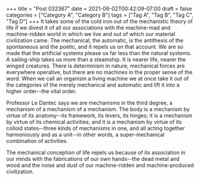 +++
title = "Post 032367"
date = 2021-06-02T00:42:09-07:00
draft = false
categories = ["Category A", "Category B"]
tags = ["Tag A", "Tag B", "Tag C", "Tag D"]
+++
It takes some of the cold iron out of the mechanistic theory of life if we divest it of all our associations with the machine-mad and machine-ridden world in which we live and out of which our material civilization came. The mechanical, the automatic, is the antithesis of the spontaneous and the poetic, and it repels us on that account. We are so made that the artificial systems please us far less than the natural systems. A sailing-ship takes us more than a steamship. It is nearer life, nearer the winged creatures. There is determinism in nature, mechanical forces are everywhere operative, but there are no machines in the proper sense of the word. When we call an organism a living machine we at once take it out of the categories of the merely mechanical and automatic and lift it into a higher order--the vital order.

Professor Le Dantec says we are mechanisms in the third degree, a mechanism of a mechanism of a mechanism. The body is a mechanism by virtue of its anatomy--its framework, its levers, its hinges; it is a mechanism by virtue of its chemical activities; and it is a mechanism by virtue of its colloid states--three kinds of mechanisms in one, and all acting together harmoniously and as a unit--in other words, a super-mechanical combination of activities.

The mechanical conception of life repels us because of its association in our minds with the fabrications of our own hands--the dead metal and wood and the noise and dust of our machine-ridden and machine-produced civilization.
